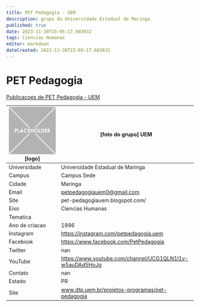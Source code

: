 ```yaml
---
title: PET Pedagogia - UEM
description: grupo da Universidade Estadual de Maringa
published: true
date: 2023-11-30T15:05:17.603832
tags: Ciencias Humanas
editor: markdown
dateCreated: 2023-11-30T15:05:17.603832
---
```


# PET Pedagogia

[Publicacoes de PET Pedagogia - UEM](/atividade/193PETPedagogiaUEM/feed)

| ![placeholder.png](/placeholder.png) [logo] | [foto do grupo] UEM         |
| ------------------------------------------- | ------------------------------------------------- |
| Universidade                                | Universidade Estadual de Maringa      |
| Campus                                      | Campus Sede            |
| Cidade                                      | Maringa             |
| Email                                       | petpedagogiauem0@gmail.com             |
| Site                                        | pet-pedagogiauem.blogspot.com/              |
| Eixo                                        | Ciencias Humanas              |
| Tematica                                    |           |
| Ano de criacao                              | 1996        |
| Instagram                                   | https://instagram.com/petpedagogia.uem         |
| Facebook                                    | https://www.facebook.com/PetPedagogia          |
| Twitter                                     | nan           |
| YouTube                                     | https://www.youtube.com/channel/UCG1QLN1l1v-w5auDAd5HoJg           |
| Contato                                     | nan         |
| Estado                                      |  PR            |
| Site                                        | www.dtp.uem.br/projetos-programas/pet-pedagogia |

